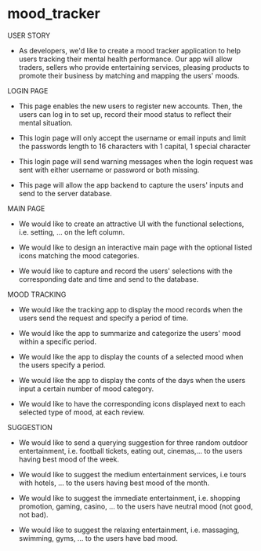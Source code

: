 # mood_tracker

USER STORY
- As developers, we'd like to create a mood tracker application to help users tracking their mental health performance. 
Our app will allow traders, sellers who provide entertaining services, pleasing products to promote their business by matching and mapping the users' moods.

LOGIN PAGE
- This page enables the new users to register new accounts. Then, the users can log in to set up, record their mood status to reflect their mental situation.

- This login page will only accept the username or email inputs and limit the passwords length to 16 characters with 1 capital, 1 special character

- This login page will send warning messages when the login request was sent with either username or password or both missing.

- This page will allow the app backend to capture the users' inputs and send to the server database.


MAIN PAGE

- We would like to create an attractive UI with the functional selections, i.e. setting, ... on the left column.

- We would like to design an interactive main page with the optional listed icons matching the mood categories.

- We would like to capture and record the users' selections with the corresponding date and time and send to the database.


MOOD TRACKING

- We would like the tracking app to display the mood records when the users send the request and specify a period of time.

- We would like the app to summarize and categorize the users' mood within a specific period.

- We would like the app to display the counts of a selected mood when the users specify a period.

- We would like the app to display the conts of the days when the users input a certain number of mood category.

- We would like to have the corresponding icons displayed next to each selected type of mood, at each review.


SUGGESTION

- We would like to send a querying suggestion for three random outdoor entertainment, i.e. football tickets, eating out, cinemas,... to the users having best mood of the week.  

- We would like to suggest the medium entertainment services, i.e tours with hotels, ... to the users having best mood of the month.

- We would like to suggest the immediate entertainment, i.e. shopping promotion, gaming, casino, ... to the users have neutral mood (not good, not bad).

- We would like to suggest the relaxing entertainment, i.e. massaging, swimming, gyms, ... to the users have bad mood.

